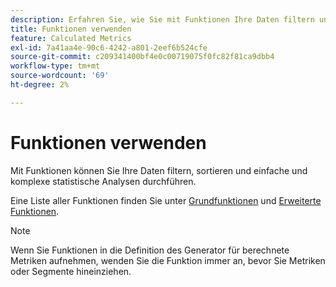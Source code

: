 ```yaml
---
description: Erfahren Sie, wie Sie mit Funktionen Ihre Daten filtern und sortieren sowie statistische Analysen durchführen können.
title: Funktionen verwenden
feature: Calculated Metrics
exl-id: 7a41aa4e-90c6-4242-a801-2eef6b524cfe
source-git-commit: c209341400bf4e0c00719075f0fc82f81ca9dbb4
workflow-type: tm+mt
source-wordcount: '69'
ht-degree: 2%

---
```


# Funktionen verwenden

Mit Funktionen können Sie Ihre Daten filtern, sortieren und einfache und komplexe statistische Analysen durchführen.

Eine Liste aller Funktionen finden Sie unter [Grundfunktionen](/help/components/calc-metrics/cm-functions.md) und [Erweiterte Funktionen](/help/components/calc-metrics/cm-adv-functions.md).



>[!NOTE]
>
>Wenn Sie Funktionen in die Definition des Generator für berechnete Metriken aufnehmen, wenden Sie die Funktion immer an, bevor Sie Metriken oder Segmente hineinziehen.
>



<!-- This video is way too outdated and too much AA oriented to comfortably show as part of CJA functionality 

Watch this [video](https://youtu.be/SSyWvomnewI) to understand the use of functions.

-->
